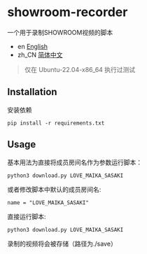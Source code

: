 # showroom-recorder
一个用于录制SHOWROOM视频的脚本

- en [English](README.md)
- zh_CN [简体中文](README.zh_CN.md)

> 仅在 Ubuntu-22.04-x86_64 执行过测试

## Installation

安装依赖

```
pip install -r requirements.txt
```

## Usage
基本用法为直接将成员房间名作为参数运行脚本：

```
python3 download.py LOVE_MAIKA_SASAKI
```

或者修改脚本中默认的成员房间名:

```
name = "LOVE_MAIKA_SASAKI"
```
直接运行脚本:

```
python3 download.py LOVE_MAIKA_SASAKI
```
录制的视频将会被存储（路径为./save）


